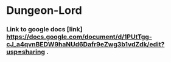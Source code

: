 # Dungeon-Lord
### Link to google docs [link] https://docs.google.com/document/d/1PUtTgg-cJ_a4qvnBEDW9haNUd6Dafr9eZwg3b1vdZdk/edit?usp=sharing .
